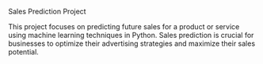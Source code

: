Sales Prediction Project

This project focuses on predicting future sales for a product or service using machine learning techniques in Python. Sales prediction is crucial for businesses to optimize their advertising strategies and maximize their sales potential.
